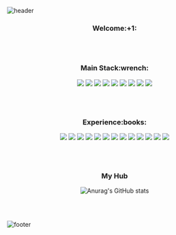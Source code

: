 ![header](https://capsule-render.vercel.app/api?type=waving&animation=twinkling&color=A9BCF5&height=200&section=header&text=Hi,%20I'm%20Horaeng&fontSize=50&fontColor=FFFFFF&fontAlign=73&fontAlignY=35)
            
<h3 align="center">Welcome:+1:</h3>


<br><br>

<h3 align="center">Main Stack:wrench:</h3>

<div align="center">
<img src="https://img.shields.io/badge/Spring Boot-brightgreen?style=round-square&logo=Spring&logoColor=white"/>
<img src="https://img.shields.io/badge/Java-AAAAAA?style=round-square&logo=java&logoColor=FF0000"/>
<img src="https://img.shields.io/badge/JavaScript-F7DF1E?style=round-square&logo=JavaScript&logoColor=black"/>
<img src="https://img.shields.io/badge/Python-3776AB?style=round-square&logo=Python&logoColor=white"/>
<img src="https://img.shields.io/badge/MySQL-4479A1?style=round-square&logo=MySQL&logoColor=white"/>
<img src="https://img.shields.io/badge/Git-F05032?style=round-square&logo=Git&logoColor=white"/>
<img src="https://img.shields.io/badge/Windows-0078D6?style=round-square&logo=Windows&logoColor=white"/>
<img src="https://img.shields.io/badge/Ubuntu-E95420?style=round-square&logo=Ubuntu&logoColor=white"/>
<img src="https://img.shields.io/badge/macOS-FFFFFF?style=round-square&logo=macOS&logoColor=black"/>
</div>

<br><br>

<h3 align="center">Experience:books:</h3>

<div align="center">
<img src="https://img.shields.io/badge/Android-3DDC84?style=round-square&logo=Android&logoColor=black"/>
<img src="https://img.shields.io/badge/Swift-FA7343?style=round-square&logo=Swift&logoColor=white"/>
<img src="https://img.shields.io/badge/Firebase-FFCA28?style=round-square&logo=Firebase&logoColor=black"/>
<img src="https://img.shields.io/badge/TensorFlow-FF6F00?style=round-square&logo=TensorFlow&logoColor=white"/>
<img src="https://img.shields.io/badge/Keras-D00000?style=round-square&logo=Keras&logoColor=white"/>
<img src="https://img.shields.io/badge/Node.js-339933?style=round-square&logo=Node.js&logoColor=white"/>
<img src="https://img.shields.io/badge/Vue.js-4FC08D?style=round-square&logo=Vue.js&logoColor=white"/>
<img src="https://img.shields.io/badge/React-61DAFB?style=round-square&logo=React&logoColor=black"/>
<img src="https://img.shields.io/badge/CSS3-1572B6?style=round-square&logo=CSS3&logoColor=white"/>
<img src="https://img.shields.io/badge/Apache-D22128?style=round-square&logo=Apache&logoColor=black"/>
<img src="https://img.shields.io/badge/Apache Maven-C71A36?style=round-square&logo=Apache-Maven&logoColor=black"/>
<img src="https://img.shields.io/badge/Apache Tomcat-F8DC75?style=round-square&logo=Apache-Tomcat&logoColor=black"/>
<img src="https://img.shields.io/badge/Slack-4A154B?style=round-square&logo=Slack&logoColor=white"/>
</div>

<br><br>

<div align="center" display="inline">

<h3 algin="center">My Hub</h3>
            
![Anurag's GitHub stats](https://github-readme-stats.vercel.app/api?username=gibum1228&custom_title=호랭's&count_private=true&show_icons=true&theme=gradient&disable_animations=false&bg_color=2E64FE,5882FA,819FF7,A9BCF5&hide=stars,contribs&title_color=EEEEEE&text_color=DDDDDD&icon_color=DDDDDD&border_radius=15)

<!-- ![hyp3rflow's solved.ac stats](https://github-readme-solvedac.hyp3rflow.vercel.app/api/?handle=gibum1228) -->

</div>

<br><br>

![footer](https://capsule-render.vercel.app/api?type=waving&section=footer&color=A9BCF5)
